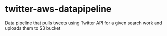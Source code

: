 # twitter-aws-datapipeline
Data pipeline that pulls tweets using Twitter API for a given search work and uploads them to S3 bucket
